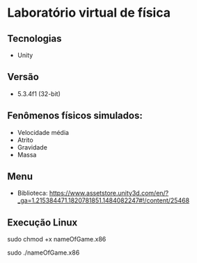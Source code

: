 # Laboratório virtual de física

## Tecnologias
- Unity

## Versão 

- 5.3.4f1 (32-bit)

## Fenômenos físicos simulados:
- Velocidade média
- Atrito
- Gravidade
- Massa

## Menu
- Biblioteca: https://www.assetstore.unity3d.com/en/?_ga=1.215384471.1820781851.1484082247#!/content/25468

## Execução Linux

sudo chmod +x nameOfGame.x86

sudo ./nameOfGame.x86
